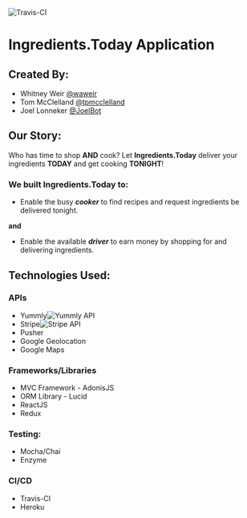 ![Travis-CI](https://api.travis-ci.org/tpmcclelland/ironyard-final-project.svg?branch=master)
# Ingredients.Today Application

## Created By:
- Whitney Weir [@waweir](https://github.com/waweir)
- Tom McClelland [@tpmcclelland](https://github.com/tpmcclelland/)
- Joel Lonneker [@JoelBot](https://github.com/JoelBot)

## Our Story:
Who has time to shop **AND** cook?  Let **Ingredients.Today** deliver your ingredients **TODAY** and get cooking **TONIGHT**!
### We built Ingredients.Today to:
- Enable the busy **_cooker_** to find recipes and request ingredients be delivered tonight.

**and** 

- Enable the available **_driver_** to earn money by shopping for and delivering ingredients.

## Technologies Used:
### APIs
- Yummly![Yummly API](http://s.yumm.ly/s/97a851e/img/yummly.svg)
- Stripe![Stripe API](https://stripe.com/img/documentation/api/logo@2x.png)
- Pusher
- Google Geolocation
- Google Maps

### Frameworks/Libraries
- MVC Framework - AdonisJS
- ORM Library - Lucid
- ReactJS
- Redux

### Testing:
- Mocha/Chai
- Enzyme

### CI/CD
- Travis-CI
- Heroku
